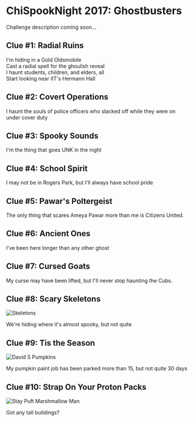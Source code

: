 # ChiSpookNight 2017: Ghostbusters
Challenge description coming soon...

## Clue #1: Radial Ruins
I'm hiding in a Gold Oldsmobile <br>
Cast a radial spell for the ghoulish reveal <br>
I haunt students, children, and elders, all <br>
Start looking near IIT's Hermann Hall

## Clue #2: Covert Operations
I haunt the souls of police officers who slacked off while they were on under cover duty

## Clue #3: Spooky Sounds
I'm the thing that goes UNK in the night

## Clue #4: School Spirit
I may not be in Rogers Park, but I'll always have school pride

## Clue #5: Pawar's Poltergeist
The only thing that scares Ameya Pawar more than me is Citizens United.

## Clue #6: Ancient Ones
I've been here longer than any other ghost

## Clue #7: Cursed Goats
My curse may have been lifted, but I'll never stop haunting the Cubs.

## Clue #8: Scary Skeletons
![Skeletons](https://media.giphy.com/media/YZNbgrZ46Ihag/giphy.gif)

We're hiding where it's almost spooky, but not quite

## Clue #9: Tis the Season
![David S Pumpkins](https://media.giphy.com/media/3oriNYMXEh2K5l4D9C/giphy.gif)

My pumpkin paint job has been parked more than 15, but not quite 30 days

## Clue #10: Strap On Your Proton Packs
![Stay Puft Marshmallow Man](https://media.giphy.com/media/yevNNFQNtdagM/giphy.gif)

Got any tall buildings?